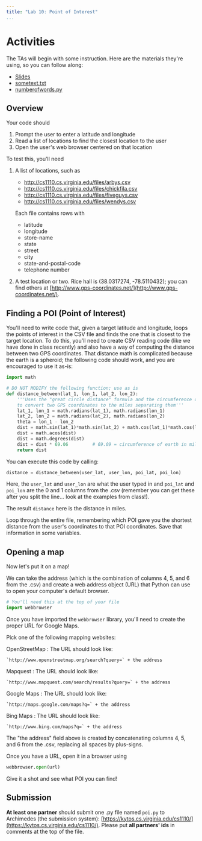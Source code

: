 ```yaml
---
title: "Lab 10: Point of Interest"
...
```



# Activities

The TAs will begin with some instruction. Here are the materials they're using, so you can follow along:

*  [Slides](https://docs.google.com/presentation/d/1tWXdQNqalgMM0DGnrLrhE1AFU-XM-aU4IDt2zCF54hQ/edit#slide=id.p)
*  [sometext.txt](/files/f18/sometext.txt)
*  [numberofwords.py](/files/f18/numberofwords.py)


## Overview

Your code should

1.  Prompt the user to enter a latitude and longitude
2.  Read a list of locations to find the closest location to the user
3.  Open the user's web browser centered on that location

To test this, you'll need

1.  A list of locations, such as
    
    -   <http://cs1110.cs.virginia.edu/files/arbys.csv>
    -   <http://cs1110.cs.virginia.edu/files/chickfila.csv>
    -   <http://cs1110.cs.virginia.edu/files/fiveguys.csv>
    -   <http://cs1110.cs.virginia.edu/files/wendys.csv>
    
    Each file contains rows with 
    
    -   latitude
    -   longitude
    -   store-name
    -   state
    -   street
    -   city
    -   state-and-postal-code
    -   telephone number

2.  A test location or two.
    Rice hall is (38.0317274, -78.5110432);
    you can find others at [http://www.gps-coordinates.net/](http://www.gps-coordinates.net/).

## Finding a POI (Point of Interest)

You'll need to write code that, given a target latitude and longitude, loops the points of interest in the CSV file and finds the one that is closest to the target location.
To do this, you'll need to create CSV reading code (like we have done in class recently)
and also have a way of computing the distance between two GPS coordinates.
That distance math is complicated because the earth is a spheroid; the following code should work, and you are encouraged to use it as-is:

````python
import math

# DO NOT MODIFY the following function; use as is
def distance_between(lat_1, lon_1, lat_2, lon_2):
    '''Uses the "great circle distance" formula and the circumference of the earth
    to convert two GPS coordinates to the miles separating them'''
    lat_1, lon_1 = math.radians(lat_1), math.radians(lon_1)
    lat_2, lon_2 = math.radians(lat_2), math.radians(lon_2)
    theta = lon_1 - lon_2
    dist = math.sin(lat_1)*math.sin(lat_2) + math.cos(lat_1)*math.cos(lat_2)*math.cos(theta)
    dist = math.acos(dist)
    dist = math.degrees(dist)
    dist = dist * 69.06         # 69.09 = circumference of earth in miles / 360 degrees
    return dist
````

You can execute this code by calling:

````python
distance = distance_between(user_lat, user_lon, poi_lat, poi_lon)
````

Here, the `user_lat` and `user_lon` are what the user typed in
and `poi_lat` and `poi_lon` are the 0 and 1 columns from the .csv
(remember you can get these after you split the line... look at the examples from class!).

The result `distance` here is the distance in miles.

Loop through the entire file, remembering which POI gave you the shortest distance from the user's coordinates to that POI coordinates.
Save that information in some variables.


## Opening a map

Now let's put it on a map!

We can take the address (which is the combination of columns 4, 5, and 6 from the .csv)
and create a web address object (URL) that Python can use to open your computer's default browser.

````python
# You'll need this at the top of your file
import webbrowser
````

Once you have imported the `webbrowser` library, you'll need to create the proper URL for Google Maps.

Pick one of the following mapping websites:

OpenStreetMap
:   The URL should look like:

    `http://www.openstreetmap.org/search?query=` + the address

Mapquest
:   The URL should look like:

    `http://www.mapquest.com/search/results?query=` + the address

Google Maps
:   The URL should look like:

    `http://maps.google.com/maps?q=` + the address

Bing Maps
:   The URL should look like:

    `http://www.bing.com/maps?q=` + the address


The "the address" field above is created by concatenating columns 4, 5, and 6 from the .csv, replacing all spaces by plus-signs.

Once you have a URL, open it in a browser using

````python
webbrowser.open(url)
````

Give it a shot and see what POI you can find!


## Submission

**At least one partner** should submit one .py file named `poi.py` to Archimedes (the submission system):
[https://kytos.cs.virginia.edu/cs1110/](https://kytos.cs.virginia.edu/cs1110/).
Please put **all partners' ids** in comments at the top of the file.

